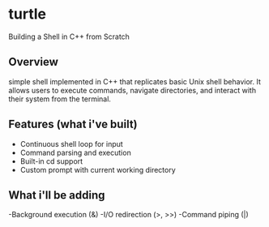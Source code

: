 # turtle
Building a Shell in C++ from Scratch

## Overview
simple shell implemented in C++ that replicates basic Unix shell behavior. It allows users to execute commands, navigate directories, and interact with their system from the terminal.

## Features (what i've built)
- Continuous shell loop for input
- Command parsing and execution
- Built-in cd support
- Custom prompt with current working directory

## What i'll be adding
-Background execution (&)
-I/O redirection (>, >>)
-Command piping (|)
